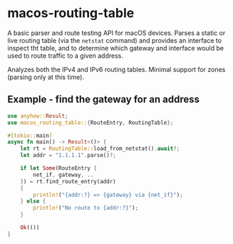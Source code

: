 # macos-routing-table

A basic parser and route testing API for macOS devices.  Parses a static or live routing table (via the `netstat` command) and provides an interface to inspect tht table, and to determine which gateway and interface would be used to route traffic to a given address.

Analyzes both the IPv4 and IPv6 routing tables. Minimal support for zones (parsing only at this time).

## Example - find the gateway for an address

``` rust
use anyhow::Result;
use macos_routing_table::{RouteEntry, RoutingTable};

#[tokio::main]
async fn main() -> Result<()> {
    let rt = RoutingTable::load_from_netstat().await?;
    let addr = "1.1.1.1".parse()?;

    if let Some(RouteEntry {
        net_if, gateway, ..
    }) = rt.find_route_entry(addr)
    {
        println!("{addr:?} => {gateway} via {net_if}");
    } else {
        println!("No route to {addr:?}");
    }

    Ok(())
}
```
